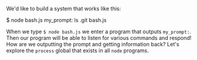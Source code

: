 We'd like to build a system that works like this:

<terminal>
$ node bash.js
my_prompt: ls
.git
bash.js
</terminal>

When we type `$ node bash.js` we enter a program that outputs `my_prompt:`. Then our program will be able to listen for various commands and respond! How are we outputting the prompt and getting information back? Let's explore the `process` global that exists in all `node` programs.
